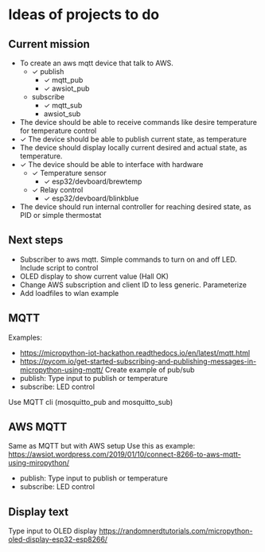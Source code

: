 # Ideas of projects to do

## Current mission
* To create an aws mqtt device that talk to AWS.
    * ✓ publish
        * ✓ mqtt_pub
        * ✓ awsiot_pub
    * subscribe
        * ✓ mqtt_sub
        * awsiot_sub
* The device should be able to receive commands like desire temperature for temperature control
* ✓ The device should be able to publish current state, as temperature
* The device should display locally current desired and actual state, as temperature.
* ✓ The device should be able to interface with hardware
    * ✓ Temperature sensor
        * ✓ esp32/devboard/brewtemp
    * ✓ Relay control
        * ✓ esp32/devboard/blinkblue
* The device should run internal controller for reaching desired state, as PID or simple thermostat

## Next steps
* Subscriber to aws mqtt. Simple commands to turn on and off LED. Include script to control
* OLED display to show current value (Hall OK)
* Change AWS subscription and client ID to less generic. Parameterize
* Add loadfiles to wlan example


## MQTT
Examples:
* https://micropython-iot-hackathon.readthedocs.io/en/latest/mqtt.html
* https://pycom.io/get-started-subscribing-and-publishing-messages-in-micropython-using-mqtt/
Create example of pub/sub
* publish: Type input to publish or temperature
* subscribe: LED control

Use MQTT cli (mosquitto_pub and mosquitto_sub)

## AWS MQTT
Same as MQTT but with AWS setup
Use this as example: https://awsiot.wordpress.com/2019/01/10/connect-8266-to-aws-mqtt-using-miropython/

* publish: Type input to publish or temperature
* subscribe: LED control

## Display text
Type input to OLED display
https://randomnerdtutorials.com/micropython-oled-display-esp32-esp8266/
